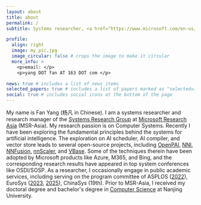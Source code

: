 ```yaml
---
layout: about
title: about
permalink: /
subtitle: Systems researcher, <a href="https://www.microsoft.com/en-us/research/people/fanyang/">Research Manager</a> of SRG@MSR-Asia

profile:
  align: right
  image: my_pic.jpg
  image_circular: false # crops the image to make it circular
  more_info: >
    <p>email: </p>
    <p>yang DOT fan AT 163 DOT com </p>

news: true # includes a list of news items
selected_papers: true # includes a list of papers marked as "selected={true}"
social: true # includes social icons at the bottom of the page
---
```


My name is Fan Yang (杨凡 in Chinese). I am a systems researcher and research manager of the [Systems Research Group](https://www.microsoft.com/en-us/research/group/systems-research-group-asia/) at [Microsoft Research Asia](https://www.microsoft.com/en-us/research/lab/microsoft-research-asia/) (MSR-Asia). My research passion is on Computer Systems. Recently I have been exploring the fundamental principles behind the systems for artificial intelligence. The exploration on AI scheduler, AI compiler, and vector store leads to several open-source projects, including [OpenPAI](https://github.com/microsoft/pai), [NNI](https://github.com/microsoft/nni), [NNFusion](https://github.com/microsoft/nnfusion), [nnScaler](https://github.com/microsoft/nnScaler), and [VBase](https://github.com/microsoft/MSVBase). Some of the techniques therein have been adopted by Microsoft products like Azure, M365, and Bing, and the corresponding research results have appeared in top system conferences like OSDI/SOSP. As a researcher, I occasionally engage in public academic services, including serving on the program committee of ASPLOS ([2022](https://www.asplos-conference.org/asplos2022/index.html%3Fp=44.html)), EuroSys ([2023](https://2023.eurosys.org/pc.html), [2025](https://2025.eurosys.org/pc.html)), ChinaSys (19th). Prior to MSR-Asia, I received my doctoral degree and bachelor's degree in [Computer Science](http://cs.nju.edu.cn/) at Nanjing University. 
